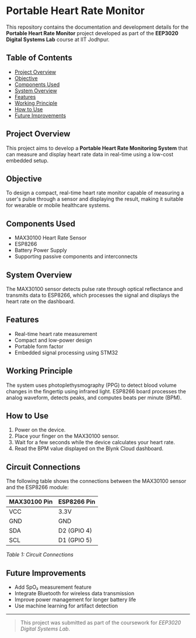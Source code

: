 # Portable Heart Rate Monitor

This repository contains the documentation and development details for the **Portable Heart Rate Monitor** project developed as part of the **EEP3020 Digital Systems Lab** course at IIT Jodhpur.

## Table of Contents

- [Project Overview](#project-overview)
- [Objective](#objective)
- [Components Used](#components-used)
- [System Overview](#system-overview)
- [Features](#features)
- [Working Principle](#working-principle)
- [How to Use](#how-to-use)
- [Future Improvements](#future-improvements)

## Project Overview

This project aims to develop a **Portable Heart Rate Monitoring System** that can measure and display heart rate data in real-time using a low-cost embedded setup.

## Objective

To design a compact, real-time heart rate monitor capable of measuring a user's pulse through a sensor and displaying the result, making it suitable for wearable or mobile healthcare systems.

## Components Used

- MAX30100 Heart Rate Sensor
- ESP8266
- Battery Power Supply
- Supporting passive components and interconnects

## System Overview

The MAX30100 sensor detects pulse rate through optical reflectance and transmits data to ESP8266, which processes the signal and displays the heart rate on the dashboard.

## Features

- Real-time heart rate measurement
- Compact and low-power design
- Portable form factor
- Embedded signal processing using STM32

## Working Principle

The system uses photoplethysmography (PPG) to detect blood volume changes in the fingertip using infrared light. ESP8266 board processes the analog waveform, detects peaks, and computes beats per minute (BPM).

## How to Use

1. Power on the device.
2. Place your finger on the MAX30100 sensor.
3. Wait for a few seconds while the device calculates your heart rate.
4. Read the BPM value displayed on the Blynk Cloud dashboard.

## Circuit Connections

The following table shows the connections between the MAX30100 sensor and the ESP8266 module:

| MAX30100 Pin | ESP8266 Pin   |
|--------------|---------------|
| VCC          | 3.3V          |
| GND          | GND           |
| SDA          | D2 (GPIO 4)   |
| SCL          | D1 (GPIO 5)   |

*Table 1: Circuit Connections*


## Future Improvements

- Add SpO₂ measurement feature
- Integrate Bluetooth for wireless data transmission
- Improve power management for longer battery life
- Use machine learning for artifact detection

---

> This project was submitted as part of the coursework for *EEP3020 Digital Systems Lab*.
